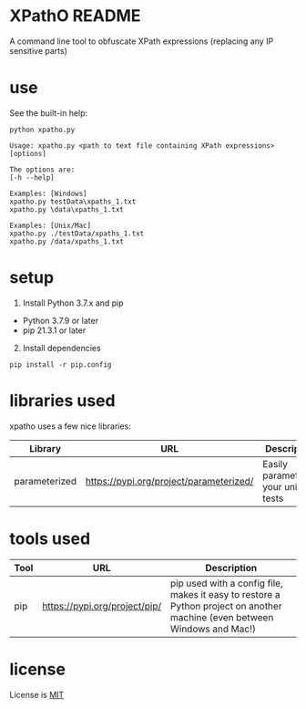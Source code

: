 # XPathO README

A command line tool to obfuscate XPath expressions (replacing any IP sensitive parts)

# use

See the built-in help:

```
python xpatho.py
```

```
Usage: xpatho.py <path to text file containing XPath expressions> [options]

The options are:
[-h --help]

Examples: [Windows]
xpatho.py testData\xpaths_1.txt
xpatho.py \data\xpaths_1.txt

Examples: [Unix/Mac]
xpatho.py ./testData/xpaths_1.txt
xpatho.py /data/xpaths_1.txt
```

# setup

1. Install Python 3.7.x and pip

- Python 3.7.9 or later
- pip 21.3.1 or later

2. Install dependencies

```
pip install -r pip.config
```

# libraries used

xpatho uses a few nice libraries:

| Library       | URL                                             | Description                                              |
| ------------- | ----------------------------------------------- | -------------------------------------------------------- |
| parameterized | https://pypi.org/project/parameterized/         | Easily parameterize your unit tests                      |

# tools used

| Tool | URL                           | Description                                                                                                               |
| ---- | ----------------------------- | ------------------------------------------------------------------------------------------------------------------------- |
| pip  | https://pypi.org/project/pip/ | pip used with a config file, makes it easy to restore a Python project on another machine (even between Windows and Mac!) |

# license

License is [MIT](./LICENSE)

